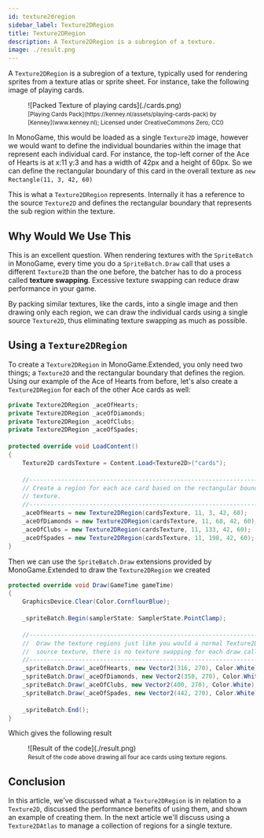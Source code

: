 ```yaml
---
id: texture2dregion
sidebar_label: Texture2DRegion
title: Texture2DRegion
description: A Texture2DRegion is a subregion of a texture. 
image: ./result.png
---
```


A `Texture2DRegion` is a subregion of a texture, typically used for rendering sprites from a texture atlas or sprite sheet.  For instance, take the following image of playing cards.

<figure>![Packed Texture of playing cards](./cards.png)<br/><figcaption><small>[Playing Cards Pack](https://kenney.nl/assets/playing-cards-pack) by [Kenney](www.kenney.nl); Licensed under CreativeCommons Zero, CC0</small></figcaption></figure>

In MonoGame, this would be loaded as a single `Texture2D` image, however we would want to define the individual boundaries within the image that represent each individual card. For instance, the top-left corner of the Ace of Hearts is at x:11 y:3 and has a width of 42px and a height of 60px.  So we can define the rectangular boundary of this card in the overall texture as `new Rectangle(11, 3, 42, 60)`

This is what a `Texture2DRegion` represents.  Internally it has a reference to the source `Texture2D` and defines the rectangular boundary that represents the sub region within the texture.

## Why Would We Use This
This is an excellent question.  When rendering textures with the `SpriteBatch` in MonoGame, every time you do a `SpriteBatch.Draw` call that uses a different `Texture2D` than the one before, the batcher has to do a process called **texture swapping**.  Excessive texture swapping can reduce draw performance in your game. 

By packing similar textures, like the cards, into a single image and then drawing only each region, we can draw the individual cards using a single source `Texture2D`, thus eliminating texture swapping as much as possible.

## Using a `Texture2DRegion`
To create a `Texture2DRegion` in MonoGame.Extended, you only need two things; a `Texture2D` and the rectangular boundary that defines the region.  Using our example of the Ace of Hearts from before, let's also create a `Texture2DRegion` for each of the other Ace cards as well:

```cs
private Texture2DRegion _aceOfHearts;
private Texture2DRegion _aceOfDiamonds;
private Texture2DRegion _aceOfClubs;
private Texture2DRegion _aceOfSpades;

protected override void LoadContent()
{
    Texture2D cardsTexture = Content.Load<Texture2D>("cards");

    //---------------------------------------------------------------------------------------------------------
    // Create a region for each ace card based on the rectangular boundary of the card within the source
    // texture.
    //---------------------------------------------------------------------------------------------------------
    _aceOfHearts = new Texture2DRegion(cardsTexture, 11, 3, 42, 60);
    _aceOfDiamonds = new Texture2DRegion(cardsTexture, 11, 68, 42, 60);
    _aceOfClubs = new Texture2DRegion(cardsTexture, 11, 133, 42, 60);
    _aceOfSpades = new Texture2DRegion(cardsTexture, 11, 198, 42, 60);
}
```

Then we can use the `SpriteBatch.Draw` extensions provided by MonoGame.Extended to draw the `Texture2DRegion` we created

```cs
protected override void Draw(GameTime gameTime)
{
    GraphicsDevice.Clear(Color.CornflourBlue);

    _spriteBatch.Begin(samplerState: SamplerState.PointClamp);

    //---------------------------------------------------------------------------------------------------------
    //  Draw the texture regions just like you would a normal Texture2D.  Since they are all using the same
    //  source texture, there is no texture swapping for each draw call.
    //---------------------------------------------------------------------------------------------------------
    _spriteBatch.Draw(_aceOfHearts, new Vector2(316, 270), Color.White);
    _spriteBatch.Draw(_aceOfDiamonds, new Vector2(358, 270), Color.White);
    _spriteBatch.Draw(_aceOfClubs, new Vector2(400, 270), Color.White);
    _spriteBatch.Draw(_aceOfSpades, new Vector2(442, 270), Color.White);

    _spriteBatch.End();
}
```

Which gives the following result

<figure>![Result of the code](./result.png)<br/><figcaption><small>Result of the code above drawing all four ace cards using texture regions.</small></figcaption></figure>

## Conclusion
In this article, we've discussed what a `Texture2DRegion` is in relation to a `Texture2D`, discussed the performance benefits of using them, and shown an example of creating them. In the next article we'll discuss using a `Texture2DAtlas` to manage a collection of regions for a single texture.